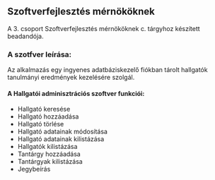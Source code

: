 ## Szoftverfejlesztés mérnököknek

A 3. csoport Szoftverfejlesztés mérnököknek c. tárgyhoz készített beadandója.

### A szotfver leírása:
Az alkalmazás egy ingyenes adatbáziskezelő fiókban tárolt hallgatók tanulmányi eredmények kezelésére szolgál.

#### A Hallgatói adminisztrációs szoftver funkciói:
- Hallgató keresése
- Hallgató hozzáadása
- Hallgató törlése
- Hallgató adatainak módosítása
- Hallgató adatainak kilistázása
- Hallgatók kilistázása
- Tantárgy hozzáadása
- Tantárgyak kilistázása
- Jegybeírás
